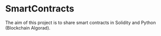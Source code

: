 # SmartContracts
 The aim of this project is to share smart contracts in Solidity and Python (Blockchain Algorad).
